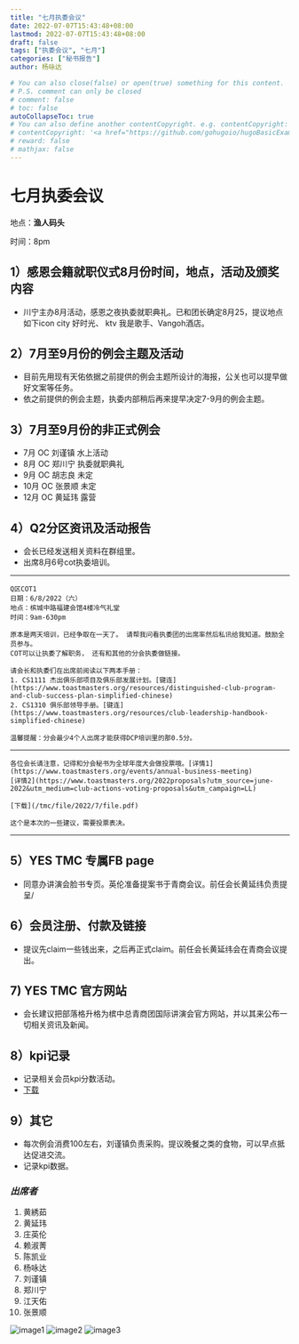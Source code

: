 ```yaml
---
title: "七月执委会议"
date: 2022-07-07T15:43:48+08:00
lastmod: 2022-07-07T15:43:48+08:00
draft: false
tags: ["执委会议", "七月"]
categories: ["秘书报告"]
author: 杨咏达

# You can also close(false) or open(true) something for this content.
# P.S. comment can only be closed
# comment: false
# toc: false
autoCollapseToc: true
# You can also define another contentCopyright. e.g. contentCopyright: "This is another copyright."
# contentCopyright: '<a href="https://github.com/gohugoio/hugoBasicExample" rel="noopener" target="_blank">See origin</a>'
# reward: false
# mathjax: false
---
```


# 七月执委会议
地点：**渔人码头**

时间：8pm


## 1）感恩会籍就职仪式8月份时间，地点，活动及颁奖内容
- 川宁主办8月活动，感恩之夜执委就职典礼。已和团长确定8月25，提议地点如下icon city 好时光、 ktv 我是歌手、Vangoh酒店。

## 2）7月至9月份的例会主题及活动
       
- 目前先用现有天佑依据之前提供的例会主题所设计的海报，公关也可以提早做好文案等任务。
- 依之前提供的例会主题，执委内部稍后再来提早决定7-9月的例会主题。

## 3）7月至9月份的非正式例会
      
- 7月 OC 刘谨镇 水上活动
- 8月 OC 郑川宁 执委就职典礼
- 9月 OC 胡志良 未定
- 10月 OC 张景顺 未定
- 12月 OC 黄延玮 露营
## 4）Q2分区资讯及活动报告
- 会长已经发送相关资料在群组里。
- 出席8月6号cot执委培训。
---
    Q区COT1
    日期：6/8/2022（六）
    地点：槟城中路福建会馆4楼冷气礼堂
    时间：9am-630pm

    原本是两天培训，已经争取在一天了。 请帮我问看执委团的出席率然后私讯给我知道。鼓励全员参与。
    COT可以让执委了解职务， 还有和其他的分会执委做链接。

    请会长和执委们在出席前阅读以下两本手册：
    1. CS1111 杰出俱乐部项目及俱乐部发展计划。[键连](https://www.toastmasters.org/resources/distinguished-club-program-and-club-success-plan-simplified-chinese)
    2. CS1310 俱乐部领导手册。[键连](https://www.toastmasters.org/resources/club-leadership-handbook-simplified-chinese)

    温馨提醒：分会最少4个人出席才能获得DCP培训里的那0.5分。
 ---   
    各位会长请注意，记得和分会秘书为全球年度大会做投票哦。[详情1](https://www.toastmasters.org/events/annual-business-meeting)
    [详情2](https://www.toastmasters.org/2022proposals?utm_source=june-2022&utm_medium=club-actions-voting-proposals&utm_campaign=LL) 

    [下载](/tmc/file/2022/7/file.pdf)

    这个是本次的一些建议，需要投票表决。
  ---
## 5）YES TMC 专属FB page
- 同意办讲演会脸书专页。英伦准备提案书于青商会议。前任会长黄延纬负责提呈/
## 6）会员注册、付款及链接
- 提议先claim一些钱出来，之后再正式claim。前任会长黄延纬会在青商会议提出。
## 7)   YES TMC 官方网站
- 会长建议把部落格升格为槟中总青商团国际讲演会官方网站，并以其来公布一切相关资讯及新闻。
## 8）kpi记录
- 记录相关会员kpi分数活动。
- [下载](/tmc/file/2022/7/kpi.xlsx)


## 9）其它
- 每次例会消费100左右，刘谨镇负责采购。提议晚餐之类的食物，可以早点抵达促进交流。
- 记录kpi数据。



### *出席者*

1. 黄綉茹
2. 黄延玮
3. 庄英伦
4. 赖淑菁
5. 陈凯业
6. 杨咏达
7. 刘谨镇
8. 郑川宁
9. 江天佑
10. 张景顺


![image1](/tmc/file/2022/7/1.jpeg "image1")
![image2](/tmc/file/2022/7/2.jpeg "image2")
![image3](/tmc/file/2022/7/3.jpeg "image3")
